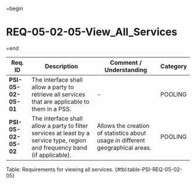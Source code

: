 =begin

# REQ-05-02-05-View_All_Services

=end

| Req. ID | Description | Comment / Understanding | Category |
| ------- | ----------- | ----------------------- | -------- |
| __PSI-05-02-05-01__ | The interface shall allow a party to retrieve all services that are applicable to them in a PSS. | - | POOLING |
| __PSI-05-02-05-02__ | The interface shall allow a party to filter services at least by a service type, region and frequency band (if applicable). | Allows the creation of statistics about usage in different geographical areas. | POOLING |

Table: Requirements for viewing all services. {#tbl:table-PSI-REQ-05-02-05}
